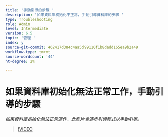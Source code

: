```yaml
---
title: '手動引導的步驟 '
description: '如果資料庫初始化不正常，手動引導資料庫的步驟 '
type: Troubleshooting
role: Admin
level: Intermediate
version: 6.5
topic: '管理 '
index: y
source-git-commit: 462417d384c4aa5d99110f1b8dadd165ea9b2a49
workflow-type: tm+mt
source-wordcount: '44'
ht-degree: 2%

---
```


# 如果資料庫初始化無法正常工作，手動引導的步驟

*如果資料庫初始化無法正常運作，此影片會逐步引導程式以手動引導。*

>[!VIDEO](https://video.tv.adobe.com/v/335515?quality=9&learn=on)
